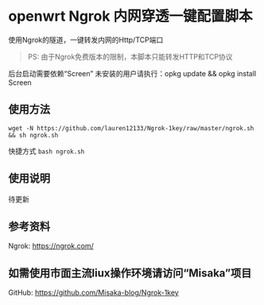 # openwrt Ngrok 内网穿透一键配置脚本

使用Ngrok的隧道，一键转发内网的Http/TCP端口

> PS: 由于Ngrok免费版本的限制，本脚本只能转发HTTP和TCP协议

后台启动需要依赖“Screen”
未安装的用户请执行：opkg update && opkg install Screen

## 使用方法

```shell
wget -N https://github.com/lauren12133/Ngrok-1key/raw/master/ngrok.sh && sh ngrok.sh
```

快捷方式 `bash ngrok.sh`

## 使用说明

待更新

## 参考资料

Ngrok: https://ngrok.com/

## 如需使用市面主流liux操作环境请访问“Misaka”项目

GitHub: https://github.com/Misaka-blog/Ngrok-1key
